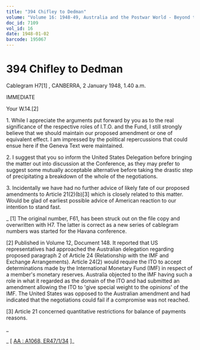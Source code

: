 ```yaml
---
title: "394 Chifley to Dedman"
volume: "Volume 16: 1948-49, Australia and the Postwar World - Beyond the Region"
doc_id: 7109
vol_id: 16
date: 1948-01-02
barcode: 195067
---
```


# 394 Chifley to Dedman

Cablegram H7[1] , CANBERRA, 2 January 1948, 1.40 a.m.

IMMEDIATE

Your W.14.[2]

1\. While I appreciate the arguments put forward by you as to the real significance of the respective roles of I.T.O. and the Fund, I still strongly believe that we should maintain our proposed amendment or one of equivalent effect. I am impressed by the political repercussions that could ensue here if the Geneva Text were maintained.

2\. I suggest that you so inform the United States Delegation before bringing the matter out into discussion at the Conference, as they may prefer to suggest some mutually acceptable alternative before taking the drastic step of precipitating a breakdown of the whole of the negotiations.

3\. Incidentally we have had no further advice of likely fate of our proposed amendments to Article 21(2)(b)[3] which is closely related to this matter. Would be glad of earliest possible advice of American reaction to our intention to stand fast.

_ [1] The original number, F61, has been struck out on the file copy and overwritten with H7. The latter is correct as a new series of cablegram numbers was started for the Havana conference.

[2] Published in Volume 12, Document 148. It reported that US representatives had approached the Australian delegation regarding proposed paragraph 2 of Article 24 (Relationship with the IMF and Exchange Arrangements). Article 24(2) would require the ITO to accept determinations made by the International Monetary Fund (IMF) in respect of a member's monetary reserves. Australia objected to the IMF having such a role in what it regarded as the domain of the ITO and had submitted an amendment allowing the ITO to 'give special weight to the opinions' of the IMF. The United States was opposed to the Australian amendment and had indicated that the negotiations could fail if a compromise was not reached.

[3] Article 21 concerned quantitative restrictions for balance of payments reasons.

_

_ [ [AA : A1068, ER47/1/34](http://www.naa.gov.au/cgi-bin/Search?O=I&Number=195067) ]_
